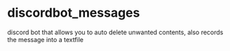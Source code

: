 # discordbot_messages

discord bot that allows you to auto delete unwanted contents, also records the message into a textfile 

